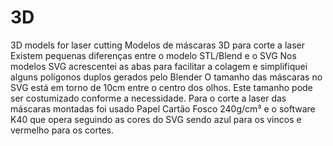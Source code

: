 # 3D
3D models for laser cutting
Modelos de máscaras 3D para corte a laser
Existem pequenas diferenças entre o modelo STL/Blend e o SVG
Nos modelos SVG acrescentei as abas para facilitar a colagem e simplifiquei alguns polígonos duplos gerados pelo Blender
O tamanho das máscaras no SVG está em torno de 10cm entre o centro dos olhos. Este tamanho pode ser costumizado conforme a necessidade.
Para o corte a laser das máscaras montadas foi usado Papel Cartão Fosco 240g/cm³ e o software K40 que opera seguindo as cores do SVG sendo azul para os vincos e vermelho para os cortes.
